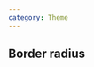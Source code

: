 ```yaml
---
category: Theme
---
```


<script setup lang="ts">
import Cards from './components/Cards.vue'
import { borderRadius, remToPixel  } from './components/utils'
const items = Object.entries(borderRadius as Record<string, string>).map(([key, value]) => ({
  label: key,
  style: { borderRadius: remToPixel(value) },
}))
</script>

## Border radius
<Cards :items="items" show-value/>
